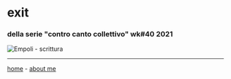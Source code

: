 # exit  
### della serie "contro canto collettivo" wk#40 2021 

![]( https://lh3.googleusercontent.com/pw/AM-JKLWZK9Opl-0qRZvKQYx_S95n2sBoUrvyvW8G8JORaWYhX3grr3y6VhQHmguR8InnIVRg4ai1P1WCGMAwXu2X3dJeHluv9G6oBd8XvjKKtCHw8E56fwgUn-XE81axu5WggMtAnpM5y3ei2NcsaxxLKfQghQ=w956-h717 "Empoli - scrittura")
  

---   
[home](http://simp.ly/p/DjmJ88) - [about me](https://about.me/cacioman) 
